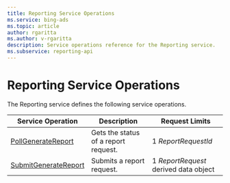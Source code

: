```yaml
---
title: Reporting Service Operations
ms.service: bing-ads
ms.topic: article
author: rgaritta
ms.author: v-rgaritta
description: Service operations reference for the Reporting service.
ms.subservice: reporting-api
---
```

# Reporting Service Operations
The Reporting service defines the following service operations.

|Service Operation|Description|Request Limits|
|---|---|---|
|[PollGenerateReport](pollgeneratereport.md)|Gets the status of a report request.|1 *ReportRequestId*|
|[SubmitGenerateReport](submitgeneratereport.md)|Submits a report request.|1 *ReportRequest* derived data object|
